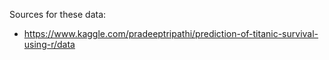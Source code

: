 Sources for these data:

- https://www.kaggle.com/pradeeptripathi/prediction-of-titanic-survival-using-r/data


